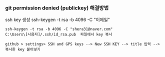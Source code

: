 ###



### git permission denied (publickey) 해결방법
ssh key 생성
ssh-keygen -t rsa -b 4096 -C "이메일"

```
ssh-keygen -t rsa -b 4096 -C "shera31@naver.com"
C:\Users\[사용자]/.ssh/id_rsa.pub  파일에서 key 복사

github > settings> SSH and GPS keys --> New SSH KEY --> title 입력 -->  복사한 key 붙어넣기
```

